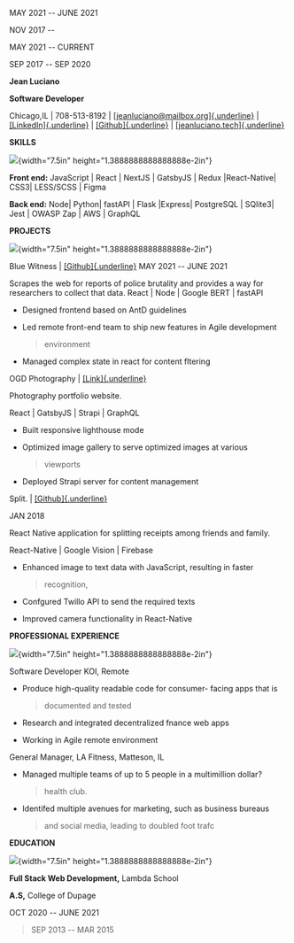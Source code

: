 MAY 2021 -- JUNE 2021

NOV 2017 --

MAY 2021 -- CURRENT

SEP 2017 -- SEP 2020

**Jean Luciano**

**Software Developer**

Chicago,IL \| 708-513-8192 \|
[[jeanluciano\@mailbox.org]{.underline}](mailto:jeanluciano@mailbox.org)
\| [[LinkedIn]{.underline}](https://www.linkedin.com/in/jean-luciano/)
\| [[Github]{.underline}](https://github.com/jeanluciano) \|
[[jeanluciano.tech]{.underline}](http://jeanluciano.tech)

**SKILLS**

![](media/image1.png){width="7.5in" height="1.3888888888888888e-2in"}

**Front end:** JavaScript \| React \| NextJS \| GatsbyJS \| Redux
\|React-Native\| CSS3\| LESS/SCSS \| Figma

**Back end:** Node\| Python\| fastAPI \| Flask \|Express\| PostgreSQL \|
SQlite3\| Jest \| OWASP Zap \| AWS \| GraphQL

**PROJECTS**

![](media/image2.png){width="7.5in" height="1.3888888888888888e-2in"}

Blue Witness \|
[[Github]{.underline}](https://github.com/Lambda-School-Labs/human-rights-first-police-fe-a)
MAY 2021 -- JUNE 2021

Scrapes the web for reports of police brutality and provides a way for
researchers to collect that data. React \| Node \| Google BERT \|
fastAPI

-   Designed frontend based on AntD guidelines

-   Led remote front-end team to ship new features in Agile development
    > environment

-   Managed complex state in react for content fltering

OGD Photography \| [[Link]{.underline}](https://ogd-website.vercel.app/)

Photography portfolio website.

React \| GatsbyJS \| Strapi \| GraphQL

-   Built responsive lighthouse mode

-   Optimized image gallery to serve optimized images at various
    > viewports

-   Deployed Strapi server for content management

Split. \|
[[Github]{.underline}](https://github.com/jeanluciano/split-receipt)

JAN 2018

React Native application for splitting receipts among friends and
family.

React-Native \| Google Vision \| Firebase

-   Enhanced image to text data with JavaScript, resulting in faster
    > recognition,

-   Confgured Twillo API to send the required texts

-   Improved camera functionality in React-Native

**PROFESSIONAL EXPERIENCE**

![](media/image3.png){width="7.5in" height="1.3888888888888888e-2in"}

Software Developer KOI, Remote

-   Produce high-quality readable code for consumer- facing apps that is
    > documented and tested

-   Research and integrated decentralized fnance web apps

-   Working in Agile remote environment

General Manager, LA Fitness, Matteson, IL

-   Managed multiple teams of up to 5 people in a multimillion dollar?
    > health club.

-   Identifed multiple avenues for marketing, such as business bureaus
    > and social media, leading to doubled foot trafc

**EDUCATION**

![](media/image4.png){width="7.5in" height="1.3888888888888888e-2in"}

**Full Stack Web Development,** Lambda School

**A.S,** College of Dupage

OCT 2020 -- JUNE 2021

> SEP 2013 -- MAR 2015
